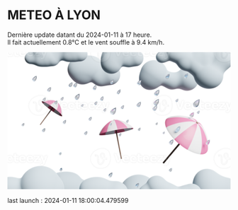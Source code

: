 # METEO À LYON

Dernière update datant du 2024-01-11 à 17 heure.  
Il fait actuellement 0.8°C et le vent souffle à 9.4 km/h.      

![](./.github/rain.png)

last launch : 2024-01-11 18:00:04.479599
